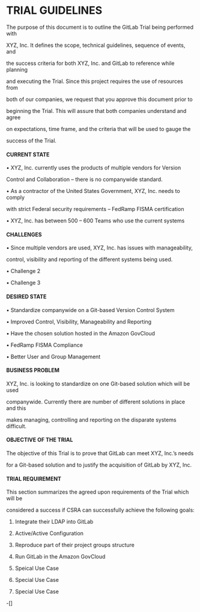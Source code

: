 # TRIAL GUIDELINES


The purpose of this document is to outline the GitLab Trial being performed with

XYZ, Inc. It defines the scope, technical guidelines, sequence of events, and

the success criteria for both XYZ, Inc. and GitLab to reference while planning

and executing the Trial. Since this project requires the use of resources from

both of our companies, we request that you approve this document prior to

beginning the Trial.  This will assure that both companies understand and agree

on expectations, time frame, and the criteria that will be used to gauge the

success of the Trial. 

#### CURRENT STATE

•	XYZ, Inc. currently uses the products of multiple vendors for Version

Control and Collaboration – there is no companywide standard.

•	As a contractor of the United States Government, XYZ, Inc. needs to comply

with strict Federal security requirements – FedRamp FISMA certification

•	XYZ, Inc. has between 500 – 600 Teams who use the current systems

#### CHALLENGES

•	Since multiple vendors are used, XYZ, Inc. has issues with manageability,

control, visibility and reporting of the different systems being used.

•	Challenge 2

•	Challenge 3

#### DESIRED STATE

•	Standardize companywide on a Git-based Version Control System

•	Improved Control, Visibility, Manageability and Reporting

•	Have the chosen solution hosted in the Amazon GovCloud

•	FedRamp FISMA Compliance

•	Better User and Group Management


#### BUSINESS PROBLEM

XYZ, Inc. is looking to standardize on one Git-based solution which will be used

companywide. Currently there are number of different solutions in place and this

makes managing, controlling and reporting on the disparate systems difficult.


#### OBJECTIVE OF THE TRIAL

The objective of this Trial is to prove that GitLab can meet XYZ, Inc.’s needs

for a Git-based solution and to justify the acquisition of GitLab by XYZ, Inc.


#### TRIAL REQUIREMENT

This section summarizes the agreed upon requirements of the Trial which will be 

considered a success if CSRA can successfully achieve the following goals: 

1. Integrate their LDAP into GitLab

2. Active/Active Configuration

3. Reproduce part of their project groups structure

4. Run GitLab in the Amazon GovCloud

5. Speical Use Case

6. Special Use Case

7. Special Use Case

-[]



